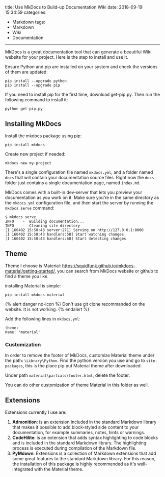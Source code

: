 title: Use MkDocs to Build-up Documentation Wiki
date: 2018-09-19 15:34:59
categories:
- Markdown
tags:
- Markdown
- Wiki
- Documentation
---

MkDocs is a great documentation tool that can generate a beautiful Wiki website for your project. Here is the step to install and use it.

Ensure Python and pip are installed on your system and check the versions of them are updated:

<!-- more -->

```
pip install --upgrade python
pip install --upgrade pip
```
If you need to install pip for the first time, download get-pip.py. Then run the following command to install it:

```
python get-pip.py
```

## Installing MkDocs

Install the mkdocs package using pip:

```
pip install mkdocs
```

Create new project if needed:

```
mkdocs new my-project
```

There's a single configuration file named `mkdocs.yml`, and a folder named `docs` that will contain your documentation source files. Right now the `docs` folder just contains a single documentation page, named `index.md`.

MkDocs comes with a built-in dev-server that lets you preview your documentation as you work on it. Make sure you're in the same directory as the `mkdocs.yml` configuration file, and then start the server by running the `mkdocs serve` command:

```
$ mkdocs serve
INFO    -  Building documentation...
INFO    -  Cleaning site directory
[I 160402 15:50:43 server:271] Serving on http://127.0.0.1:8000
[I 160402 15:50:43 handlers:58] Start watching changes
[I 160402 15:50:43 handlers:60] Start detecting changes
```
## Theme

Theme I choose is Material: https://squidfunk.github.io/mkdocs-material/getting-started/, you can search from MkDocs website or github to find a theme you like.

installing Material is simple:

```
pip install mkdocs-material
```


{% alert danger no-icon %}
Don't use git clone recommanded on the website. It is not working.
{% endalert %}



Add the following lines in `mkdocs.yml`:

```
theme:
name: 'material'
```

### Customization

In order to remove the footer of MkDocs, customize Material theme under the path: `\Library\Python`. Find the python version you use and go to `site-packages`, this is the place pip put Material theme after downloaded.

Under path `material\partials\footer.html`, delete the footer.

You can do other customization of theme Material in this folder as well.

## Extensions

Extensions currently I use are:

1. __Admonition__: is an extension included in the standard Markdown library that makes it possible to add block-styled side content to your documentation, for example summaries, notes, hints or warnings.
2. __CodeHilite__: is an extension that adds syntax highlighting to code blocks and is included in the standard Markdown library. The highlighting process is executed during compilation of the Markdown file.
3. __PyMdown__: Extensions is a collection of Markdown extensions that add some great features to the standard Markdown library. For this reason, the installation of this package is highly recommended as it's well-integrated with the Material theme.

